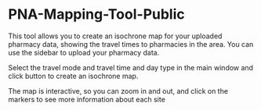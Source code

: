 # PNA-Mapping-Tool-Public 
This tool allows you to create an isochrone map for your uploaded pharmacy data, showing the travel times to pharmacies in the area. You can use the sidebar to upload your pharmacy data. 

Select the travel mode and travel time and day type in the main window and click button to create an isochrone map.

The map is interactive, so you can zoom in and out, and click on the markers to see more information about each site
